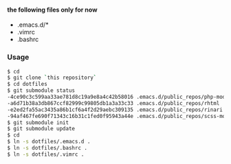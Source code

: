 
#### the following files only for now

* .emacs.d/*
* .vimrc
* .bashrc

### Usage

```sh
$ cd 
$ git clone `this repository`
$ cd dotfiles
$ git submodule status
-4ce90c3c599aa33ae781d8c19a9e8a4c42b58016 .emacs.d/public_repos/php-mode
-a6d71b38a3db867ccf82999c99805db1a3a33c33 .emacs.d/public_repos/rhtml
-e2ed2fa55ac3435a86b1cf6a4f2d29aebc309135 .emacs.d/public_repos/rinari
-94af467fe690f71343c16b31c1fed0f95943a44e .emacs.d/public_repos/scss-mode
$ git submodule init
$ git submodule update
$ cd 
$ ln -s dotfiles/.emacs.d .
$ ln -s dotfiles/.bashrc .
$ ln -s dotfiles/.vimrc .
```